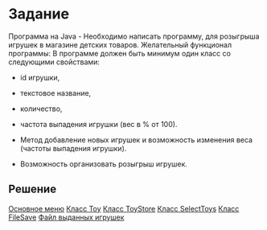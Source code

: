 # Задание

Программа на Java - Необходимо написать программу, для розыгрыша игрушек в магазине детских товаров.
Желательный функционал программы:
В программе должен быть минимум один класс со следующими свойствами:
* id игрушки,
* текстовое название,
* количество,
* частота выпадения игрушки (вес в % от 100).
  
* Метод добавление новых игрушек и возможность изменения веса (частоты выпадения игрушки).
* Возможность организовать розыгрыш игрушек.



## Решение 


[Основное меню](src/main/java/ToysPrize/Program.java)
[Класс Toy](src/main/java/ToysPrize/Toy.java)
[Класс ToyStore](src/main/java/ToysPrize/ToyStore.java)
[Класс SelectToys](src/main/java/ToysPrize/SelectToys.java)
[Класс FileSave](src/main/java/ToysPrize/FileSave.java)
[Файл выданных игрушек](prizeToys.txt)
